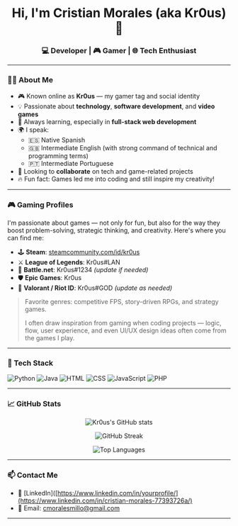 <!-- Banner opcional -->
<h1 align="center">Hi, I'm Cristian Morales (aka Kr0us) 👋</h1>
<h3 align="center">💻 Developer | 🎮 Gamer | 🌐 Tech Enthusiast</h3>

---

### 👨‍💻 About Me

- 🎮 Known online as **Kr0us** — my gamer tag and social identity
- 💡 Passionate about **technology**, **software development**, and **video games**
- 🧠 Always learning, especially in **full-stack web development**
- 🌍 I speak:
  - 🇪🇸 Native Spanish
  - 🇬🇧 Intermediate English (with strong command of technical and programming terms)
  - 🇵🇹 Intermediate Portuguese
- 🤝 Looking to **collaborate** on tech and game-related projects
- 🔥 Fun fact: Games led me into coding and still inspire my creativity!

---

### 🎮 Gaming Profiles

I'm passionate about games — not only for fun, but also for the way they boost problem-solving, strategic thinking, and creativity. Here's where you can find me:

- 🕹️ **Steam**: [steamcommunity.com/id/kr0us](https://steamcommunity.com/id/kr0us)
- ⚔️ **League of Legends**: Kr0us#LAN
- 👾 **Battle.net**: Kr0us#1234 *(update if needed)*
- 🛡️ **Epic Games**: Kr0us
- 🎯 **Valorant / Riot ID**: Kr0us#GOD *(update as needed)*

> Favorite genres: competitive FPS, story-driven RPGs, and strategy games.
>  
> I often draw inspiration from gaming when coding projects — logic, flow, user experience, and even UI/UX design ideas often come from the games I play.

---



### 🚀 Tech Stack

![Python](https://img.shields.io/badge/Python-3776AB?style=for-the-badge&logo=python&logoColor=white)
![Java](https://img.shields.io/badge/Java-ED8B00?style=for-the-badge&logo=java&logoColor=white)
![HTML](https://img.shields.io/badge/HTML5-E34F26?style=for-the-badge&logo=html5&logoColor=white)
![CSS](https://img.shields.io/badge/CSS3-1572B6?style=for-the-badge&logo=css3&logoColor=white)
![JavaScript](https://img.shields.io/badge/JavaScript-F7DF1E?style=for-the-badge&logo=javascript&logoColor=black)
![PHP](https://img.shields.io/badge/PHP-777BB4?style=for-the-badge&logo=php&logoColor=white)

---

### 📈 GitHub Stats

<p align="center">
  <img src="https://github-readme-stats.vercel.app/api?username=kr0us&show_icons=true&theme=radical" alt="Kr0us's GitHub stats" />
</p>

<p align="center">
  <img src="https://github-readme-streak-stats.herokuapp.com/?user=kr0us&theme=radical" alt="GitHub Streak" />
</p>

<p align="center">
  <img src="https://github-readme-stats.vercel.app/api/top-langs/?username=kr0us&layout=compact&theme=radical" alt="Top Languages" />
</p>

---

### 📫 Contact Me

- 💼 [LinkedIn]([https://www.linkedin.com/in/yourprofile/](https://www.linkedin.com/in/cristian-morales-77393726a/)
- 📧 Email: cmoralesmillo@gmail.com

---

<!--
Kr0us/Kr0us is a ✨ special ✨ repository because its `README.md` appears on your GitHub profile.
-->
